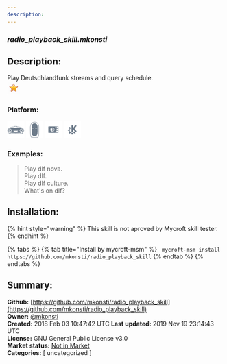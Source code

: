 ```yaml
---
description: 
---
```


### _radio_playback_skill.mkonsti_  
## Description:  
Play Deutschlandfunk streams and query schedule.  
![](../.gitbook/assets/star.png)  
  
### Platform:  
 ![Mark I](../.gitbook/assets/mark-1-icon.png)  ![Mark II](../.gitbook/assets/mark-2-icon.png)  ![Picroft](../.gitbook/assets/picroft-icon.png)  ![plasmoid](../.gitbook/assets/kde.png)   
### Examples:  
> Play dlf nova.  
> Play dlf.  
> Play dlf culture.  
> What's on dlf?  
  
## Installation:  
{% hint style="warning" %}
This skill is not aproved by Mycroft skill tester.
{% endhint %}
    
{% tabs %}
{% tab title="Install by mycroft-msm" %}
``` mycroft-msm install https://github.com/mkonsti/radio_playback_skill```
{% endtab %}
  {% endtabs %}
    
## Summary:  
**Github:** [https://github.com/mkonsti/radio_playback_skill](https://github.com/mkonsti/radio_playback_skill)  
**Owner:** [@mkonsti](https://github.com/mkonsti)  
**Created:** 2018 Feb 03 10:47:42 UTC  **Last updated:** 2019 Nov 19 23:14:43 UTC  
**License:** GNU General Public License v3.0  
**Market status:** [Not in Market](https://market.mycroft.ai/skill/)  
**Categories:** [ uncategorized ]   
